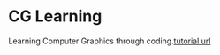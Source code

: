 # CG Learning

Learning Computer Graphics through coding.[tutorial
url](http://www.opengl-tutorial.org/beginners-tutorials/)



